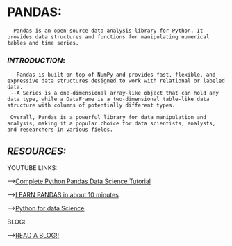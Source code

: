 # **PANDAS**:
     
      Pandas is an open-source data analysis library for Python. It provides data structures and functions for manipulating numerical tables and time series. 

### *INTRODUCTION*:

     --Pandas is built on top of NumPy and provides fast, flexible, and expressive data structures designed to work with relational or labeled data.
     --A Series is a one-dimensional array-like object that can hold any data type, while a DataFrame is a two-dimensional table-like data structure with columns of potentially different types.

     Overall, Pandas is a powerful library for data manipulation and analysis, making it a popular choice for data scientists, analysts, and researchers in various fields.

## *RESOURCES:*

YOUTUBE LINKS:

 -->[Complete Python Pandas Data Science Tutorial]( https://youtu.be/vmEHCJofslg)

 -->[LEARN PANDAS in about 10 minutes]( https://youtu.be/iGFdh6_FePU)

 -->[Python for data Science](https://youtu.be/LHBE6Q9XlzI)

BLOG:

-->[READ A BLOG!!]( https://www.edureka.co/blog/python-pandas-tutorial/)